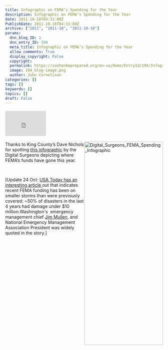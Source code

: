 ```yaml
---
title: Infographic on FEMA’s Spending for the Year
description: Infographic on FEMA’s Spending for the Year
date: 2011-10-18T04:31:00Z
PublishDate: 2011-10-18T04:31:00Z
archive: ["2011", "2011-10", "2011-10-18"]
params:
  dnn_blog_ID: 1
  dnn_entry_ID: 194
  meta_title: Infographic on FEMA’s Spending for the Year
  allow_comments: True
  display_copyright: False
  copyright:
  permalink: https://vashonbeprepared.org/en-us/Home/EntryId/194/Infographic-on-FEMA-rsquo-s-Spending-for-the-Year
  image: 194_blog-image.png
  author: John Cornelison
categories: []
tags: []
keywords: []
topics: []
draft: False
---
```


<div class="wlWriterHeaderFooter" style="padding-bottom: 4px; margin: 0px; padding-left: 0px; padding-right: 0px; float: none; padding-top: 4px;"><iframe src="http://www.facebook.com/widgets/like.php?href=http://vashoneoc.org/Blogs/VashonPreparedness/tabid/164/EntryId/194/Infographic-on-FEMA-rsquo-s-Spending-for-the-Year.aspx" frameborder="0" scrolling="no" style="width: 130px; height: 80px;border: medium none;"></iframe></div>
<p><a href="http://www.digitalsurgeons.com/infographics/fema-disasters-infographic/?utm_source=dsblog&amp;utm_medium=dsinfo&amp;utm_term=femagraphic&amp;utm_content=infographic&amp;utm_campaign=ourblog#" target="_blank"><img width="251" height="650" title="Digital_Surgeons_FEMA_Spending_Infographic" style="background-image: none;   padding-left: 0px; padding-right: 0px; display: inline; float: right;   padding-top: 0px;border: 0px;" alt="Digital_Surgeons_FEMA_Spending_Infographic" src="./images/194/Windows-Live-Writer-Infographic-on-FEMAs-Spending-for-the-Ye_12DF9-Digital_Surgeons_FEMA_Spending_Infographic_3.jpg" /></a>Thanks to King County&rsquo;s Dave Nichols for spotting <a href="http://www.digitalsurgeons.com/infographics/fema-disasters-infographic/?utm_source=dsblog&amp;utm_medium=dsinfo&amp;utm_term=femagraphic&amp;utm_content=infographic&amp;utm_campaign=ourblog#" target="_blank">this infographic</a> by the Digital Surgeons depicting where FEMA&rsquo;s funds have gone this year.</p>
<p>&nbsp;</p>
<p>[Update 24 Oct: <a href="http://www.usatoday.com/news/washington/story/2011-10-23/disasters-strain-fema-funds/50886370/1" target="_blank">USA Today has an interesting article </a>out that indicates recent FEMA funding has been on smaller storms than were previously covered: ~50%&nbsp;of&nbsp;disasters in the last 4 years had damage under $10 million.Washington's&nbsp; emergency management chief <a href="http://content.usatoday.com/topics/topic/Jim+Mullen" title="More news, photos about Jim Mullen">Jim Mullen</a>,&nbsp;and National Emergency Management Association President was widely quoted in the story.]</p>
